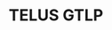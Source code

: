 ---
layout: tcf-company-2025
title:  TELUS GTLP
link: https://www.telus.com/en/about/careers/students-grads/co-op 
short_bio: >
    TELUSâ€™ Graduate Technology Leadership Program (GTLP), formerly the GELP, is a one-of-a-kind technical development program with a focus on technology and innovation. Complete 3 nine-month rotations across five possible technology streams. Get exposed to a breadth of functions through a series of rotations and projects while delivering on the technology needs of our customers.
imageLink: /files/tcf2025/telus.png
industry:
  - Information Technology
majors: Computer Science, Statistics, Business & Computer Science, Data Science, Computer Engineering, Electrical Engineering
workAuth: All
degreeLevels: Current Students in an Undergraduate Program, Current Students in a Masters Program, Graduated with an Undergraduate Degree, Graduated with a Graduate Degree (Masters or Phd)
positionTypes: Internships, Co-op Student (8+ months), Recent Graduate, Full-time
boothNumber: 
---